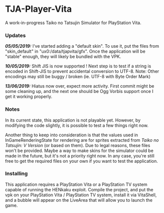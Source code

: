 # TJA-Player-Vita
A work-in-progress Taiko no Tatsujin Simulator for PlayStation Vita.

### Updates

***05/05/2019:*** I've started adding a "default skin". To use it, put the files from "skin_default" in "ux0:/data/tjapvita/gfx".
Once the application will be "stable" enough, they will likely be bundled with the VPK.

***10/05/2019:*** Shift JIS is now supported ! Next step is to test if a string is encoded in Shift-JIS to prevent accidental
conversion to UTF-8. Note: Other encodings may still be buggy / broken (ie. UTF-8 with Byte Order Mark)

***13/06/2019:*** Hiatus now over, expect more activity. First commit might be some cleaning up, and the next one should be
Ogg Vorbis support once I get it working properly.

### Notes
In its current state, this application is not playable yet.
However, by modifying the code slightly, it is possible to test a few things right now.

Another thing to keep into consideration is that the values used in InGameRenderingState for rendering are for sprites extracted
from *Taiko no Tatsujin: V Version* (or based on them). Due to legal reasons, these files won't be provided. Maybe a way to make skins for the simulator
could be made in the future, but it's not a priority right now. In any case, you're still free to get the required files on your
own if you want to test the application.

### Installing
This application requires a PlayStation Vita or a PlayStation TV system capable of running the HENkaku exploit. Compile the
project, and put the vpk on your PlayStation Vita / PlayStation TV system, install it via VitaShell, and a bubble will
appear on the LiveArea that will allow you to launch the game.

[1]: https://en.wikipedia.org/wiki/Mojibake
